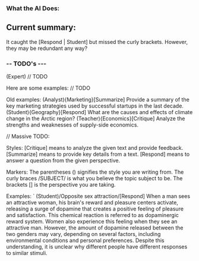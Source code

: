 ### What the AI Does:


## Current summary:
It caught the [Respond | Student] but missed the curly brackets. However, they may be redundant any way?

### -- TODO's ---

(Expert)
// TODO

Here are some examples:
// TODO

Old examples:
(Analyst){Marketing}[Summarize] Provide a summary of the key marketing strategies used by successful startups in the last decade.
(Student){Geography}[Respond] What are the causes and effects of climate change in the Arctic region?
(Teacher){Economics}[Critique] Analyze the strengths and weaknesses of supply-side economics.


// Massive TODO:

Styles:
[Critique] means to analyze the given text and provide feedback.
[Summarize] means to provide key details from a text.
[Respond] means to answer a question from the given perspective.


Markers:
The parentheses () signifies the style you are writing from.
The curly braces /SUBJECT/ is what you believe the topic subject to be.
The brackets [] is the perspective you are taking.

Examples:
`
(Student)/Opposite sex attraction/[Respond]
When a man sees an attractive woman, his brain's reward and pleasure centers activate, releasing a surge of dopamine that creates a positive feeling of pleasure and satisfaction.
This chemical reaction is referred to as dopaminergic reward system.
Women also experience this feeling when they see an attractive man.
However, the amount of dopamine released between the two genders may vary, depending on several factors, including environmental conditions and personal preferences.
Despite this understanding, it is unclear why different people have different responses to similar stimuli.